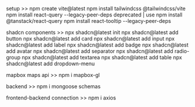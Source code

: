 setup >>
    npm create vite@latest
    npm install tailwindcss @tailwindcss/vite
    npm install react-query --legacy-peer-deps deprecated | use npm install @tanstack/react-query
    npm install react-tooltip --legacy-peer-deps

shadcn components >>
    npx shadcn@latest init
    npx shadcn@latest add button
    npx shadcn@latest add card
    npx shadcn@latest add input
    npx shadcn@latest add label
    npx shadcn@latest add badge
    npx shadcn@latest add avatar
    npx shadcn@latest add separator
    npx shadcn@latest add radio-group
    npx shadcn@latest add textarea
    npx shadcn@latest add table
    npx shadcn@latest add dropdown-menu

mapbox maps api >>
    npm i mapbox-gl

backend >>
    npm i mongoose
    schemas

frontend-backend connection >>
    npm i axios